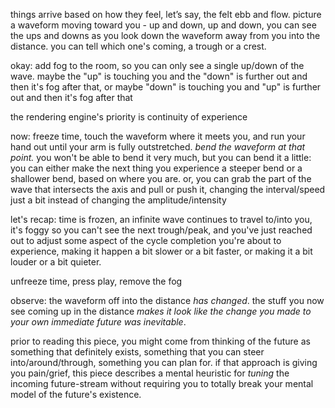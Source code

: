 things arrive based on how they feel, let’s say, the felt ebb and flow. picture a waveform moving toward you - up and down, up and down, you can see the ups and downs as you look down the waveform away from you into the distance. you can tell which one's coming, a trough or a crest.

okay: add fog to the room, so you can only see a single up/down of the wave. maybe the "up" is touching you and the "down" is further out and then it's fog after that, or maybe "down" is touching you and "up" is further out and then it's fog after that

the rendering engine's priority is continuity of experience

now: freeze time, touch the waveform where it meets you, and run your hand out until your arm is fully outstretched. *bend the waveform at that point.* you won't be able to bend it very much, but you can bend it a little: you can either make the next thing you experience a steeper bend or a shallower bend, based on where you are. or, you can grab the part of the wave that intersects the axis and pull or push it, changing the interval/speed just a bit instead of changing the amplitude/intensity

let's recap: time is frozen, an infinite wave continues to travel to/into you, it's foggy so you can't see the next trough/peak, and you've just reached out to adjust some aspect of the cycle completion you're about to experience, making it happen a bit slower or a bit faster, or making it a bit louder or a bit quieter.

unfreeze time, press play, remove the fog

observe: the waveform off into the distance *has changed*. the stuff you now see coming up in the distance *makes it look like the change you made to your own immediate future was inevitable*.

prior to reading this piece, you might come from thinking of the future as something that definitely exists, something that you can steer into/around/through, something you can plan for. if that approach is giving you pain/grief, this piece describes a mental heuristic for *tuning* the incoming future-stream without requiring you to totally break your mental model of the future's existence.

